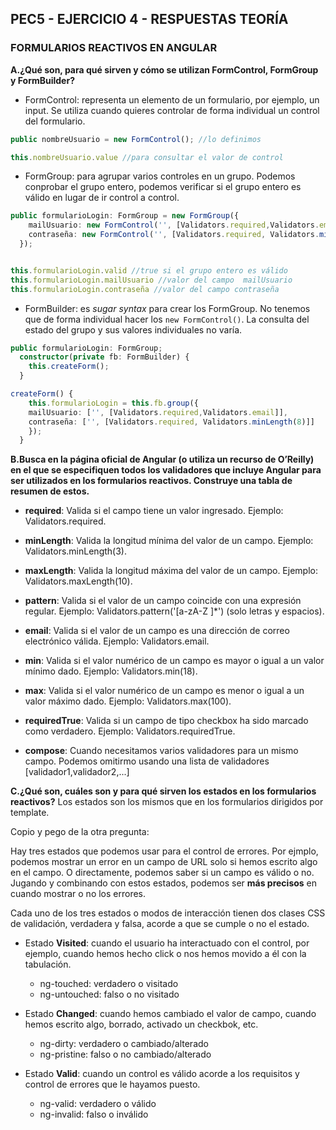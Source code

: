 ## PEC5 - EJERCICIO 4 - RESPUESTAS TEORÍA

### **FORMULARIOS REACTIVOS EN ANGULAR**

**A.¿Qué son, para qué sirven y cómo se utilizan FormControl, FormGroup y FormBuilder?**   
- FormControl: representa un elemento de un formulario, por ejemplo, un input. Se utiliza cuando quieres controlar de forma individual un control del formulario.

```typescript
public nombreUsuario = new FormControl(); //lo definimos

this.nombreUsuario.value //para consultar el valor de control

```

- FormGroup: para agrupar varios controles en un grupo. Podemos conprobar el grupo entero, podemos verificar si el grupo entero es válido en lugar de ir control a control.

```typescript
public formularioLogin: FormGroup = new FormGroup({
    mailUsuario: new FormControl('', [Validators.required,Validators.email]),
    contraseña: new FormControl('', [Validators.required, Validators.minLength(8)])
  });


this.formularioLogin.valid //true si el grupo entero es válido
this.formularioLogin.mailUsuario //valor del campo  mailUsuario
this.formularioLogin.contraseña //valor del campo contraseña

```

- FormBuilder: es _sugar syntax_ para crear los FormGroup. No tenemos que de forma individual hacer los `new FormControl()`. La consulta del estado del grupo y sus valores individuales no varía.

```typescript
public formularioLogin: FormGroup;
  constructor(private fb: FormBuilder) { 
    this.createForm();
  }

createForm() {
    this.formularioLogin = this.fb.group({
    mailUsuario: ['', [Validators.required,Validators.email]],
    contraseña: ['', [Validators.required, Validators.minLength(8)]]
    });
  }

```


**B.Busca en la página oficial de Angular (o utiliza un recurso de O’Reilly) en el que se especifiquen todos los validadores que incluye Angular para ser utilizados en los formularios reactivos. Construye una tabla de resumen de estos.**

- **required**: Valida si el campo tiene un valor ingresado. Ejemplo: Validators.required.

- **minLength**: Valida la longitud mínima del valor de un campo. Ejemplo: Validators.minLength(3).

- **maxLength**: Valida la longitud máxima del valor de un campo. Ejemplo: Validators.maxLength(10).

- **pattern**: Valida si el valor de un campo coincide con una expresión regular. Ejemplo: Validators.pattern('[a-zA-Z ]*') (solo letras y espacios).

- **email**: Valida si el valor de un campo es una dirección de correo electrónico válida. Ejemplo: Validators.email.

- **min**: Valida si el valor numérico de un campo es mayor o igual a un valor mínimo dado. Ejemplo: Validators.min(18).

- **max**: Valida si el valor numérico de un campo es menor o igual a un valor máximo dado. Ejemplo: Validators.max(100).

- **requiredTrue**: Valida si un campo de tipo checkbox ha sido marcado como verdadero. Ejemplo: Validators.requiredTrue.

- **compose**: Cuando necesitamos varios validadores para un mismo campo. Podemos omitirmo usando una lista de validadores [validador1,validador2,...]


**C.¿Qué son, cuáles son y para qué sirven los estados en los formularios reactivos?**
Los estados son los mismos que en los formularios dirigidos por template. 

Copio y pego de la otra pregunta:

Hay tres estados que podemos usar para el control de errores. Por ejmplo, podemos mostrar un error en un campo de URL solo si hemos escrito algo en el campo. O directamente, podemos saber si un campo es válido o no. Jugando y combinando con estos estados, podemos ser **más precisos** en cuando mostrar o no los errores.

Cada uno de los tres estados o modos de interacción tienen dos clases CSS de validación, verdadera y falsa, acorde a que se cumple o no el estado.


- Estado **Visited**: cuando el usuario ha interactuado con el control, por ejemplo, cuando hemos hecho click o nos hemos movido a él con la tabulación.
    - ng-touched: verdadero o visitado
    - ng-untouched: falso o no visitado   
   
- Estado **Changed**: cuando hemos cambiado el valor de campo, cuando hemos escrito algo, borrado, activado un checkbok, etc. 
    - ng-dirty: verdadero o cambiado/alterado
    - ng-pristine: falso o no cambiado/alterado

- Estado **Valid**: cuando un control es válido acorde a los requisitos y control de errores que le hayamos puesto.
    - ng-valid: verdadero o válido
    - ng-invalid: falso o inválido

